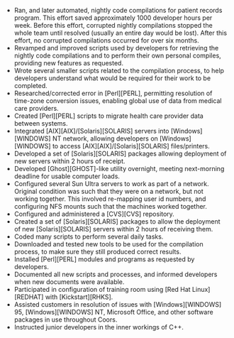 * Ran, and later automated, nightly code compilations for patient records program. This effort saved approximately 1000 developer hours per week. Before this effort, corrupted nightly compilations stopped the whole team until resolved (usually an entire day would be lost). After this effort, no corrupted compilations occurred for over six months.
* Revamped and improved scripts used by developers for retrieving the nightly code compilations and to perform their own personal compiles, providing new features as requested.
* Wrote several smaller scripts related to the compilation process, to help developers understand what would be required for their work to be completed.
* Researched/corrected error in [Perl][PERL], permitting resolution of time-zone conversion issues, enabling global use of data from medical care providers.
* Created [Perl][PERL] scripts to migrate health care provider data between systems.
* Integrated [AIX][AIX]/[Solaris][SOLARIS] servers into [Windows][WINDOWS] NT network, allowing developers on [Windows][WINDOWS] to access [AIX][AIX]/[Solaris][SOLARIS] files/printers.
* Developed a set of [Solaris][SOLARIS] packages allowing deployment of new servers within 2 hours of receipt.
* Developed [Ghost][GHOST]-like utility overnight, meeting next-morning deadline for usable computer loads.
* Configured several Sun Ultra servers to work as part of a network. Original condition was such that they were on a network, but not working together. This involved re-mapping user id numbers, and configuring NFS mounts such that the machines worked together.
* Configured and administered a [CVS][CVS] repository.
* Created a set of [Solaris][SOLARIS] packages to allow the deployment of new [Solaris][SOLARIS] servers within 2 hours of receiving them.
* Coded many scripts to perform several daily tasks.
* Downloaded and tested new tools to be used for the compilation process, to make sure they still produced correct results.
* Installed [Perl][PERL] modules and programs as requested by developers.
* Documented all new scripts and processes, and informed developers when new documents were available.
* Participated in configuration of training room using [Red Hat Linux][REDHAT] with [Kickstart][RHKS].
* Assisted customers in resolution of issues with [Windows][WINDOWS] 95, [Windows][WINDOWS] NT, Microsoft Office, and other software packages in use throughout Coors.
* Instructed junior developers in the inner workings of C++.
